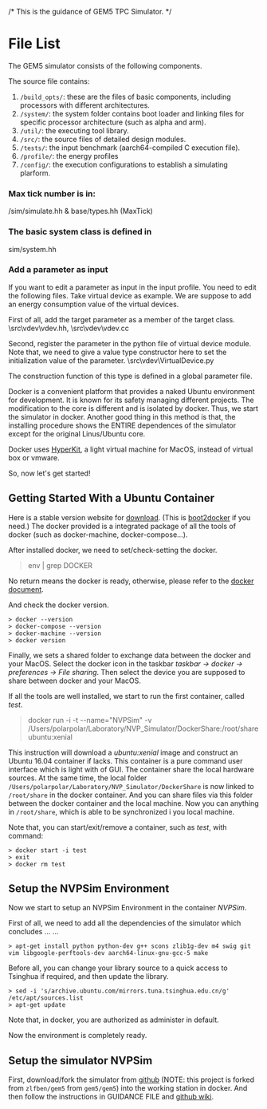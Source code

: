 /* This is the guidance of GEM5 TPC Simulator. */#	File ListThe GEM5 simulator consists of the following components.The source file contains:1. `/build_opts/`: these are the files of basic components, including processors with different architectures.2. `/system/`: the system folder contains boot loader and linking files for specific processor architecture (such as alpha and arm).3. `/util/`: the executing tool library.4. `/src/`: the source files of detailed design modules.5. `/tests/`: the input benchmark (aarch64-compiled C execution file).6. `/profile/`: the energy profiles7. `/config/`: the execution configurations to establish a simulating plarform.### Max tick number is in:/sim/simulate.hh & base/types.hh (MaxTick)### The basic system class is defined in sim/system.hh### Add a parameter as inputIf you want to edit a parameter as input in the input profile. You need to edit the following files. Take virtual device as example. We are suppose to add an energy consumption value of the virtual devices.First of all, add the target parameter as a member of the target class.\src\vdev\vdev.hh, \src\vdev\vdev.ccSecond, register the parameter in the python file of virtual device module. Note that, we need to give a value type constructor here to set the initialization value of the parameter.\src\vdev\VirtualDevice.pyThe construction function of this type is defined in a global parameter file.Docker is a convenient platform that provides a naked Ubuntu environment for development. It is known for its safety managing different projects. The modification to the core is different and is isolated by docker. Thus, we start the simulator in docker. Another good thing in this method is that, the installing procedure shows the ENTIRE dependences of the simulator except for the original Linus/Ubuntu core. Docker uses [HyperKit](https://github.com/moby/hyperkit), a light virtual machine for MacOS, instead of virtual box or vmware. So, now let's get started!##	Getting Started With a Ubuntu ContainerHere is a stable version website for [download](https://docs.docker.com/docker-for-mac/install/#download-docker-for-mac). (This is [boot2docker](https://github.com/boot2docker/osx-installer/releasess) if you need.) The docker provided is a integrated package of all the tools of docker (such as docker-machine, docker-compose...). After installed docker, we need to set/check-setting the docker.> env | grep DOCKERNo return means the docker is ready, otherwise, please refer to the [docker document](https://docs.docker.com/docker-for-mac/docker-toolbox/#the-docker-for-mac-environment). And check the docker version.> 	> docker --version	> docker-compose --version	> docker-machine --version	> docker versionFinally, we sets a shared folder to exchange data between the docker and your MacOS.  Select the docker icon in the taskbar *taskbar -> docker -> preferences -> File sharing*. Then select the device you are supposed to share between docker and your MacOS.If all the tools are well installed, we start to run the first container, called *test*.>docker run -i -t --name="NVPSim" -v /Users/polarpolar/Laboratory/NVP_Simulator/DockerShare:/root/share ubuntu:xenialThis instruction will download a *ubuntu:xenial* image and construct an Ubuntu 16.04 container if lacks. This container is a pure command user interface which is light with of GUI. The container share the local hardware sources. At the same time, the local folder `/Users/polarpolar/Laboratory/NVP_Simulator/DockerShare` is now linked to `/root/share` in the docker container. And you can share files via this folder between the docker container and the local machine. Now you can anything in `/root/share`, which is able to be synchronized i you local machine.Note that, you can start/exit/remove a container, such as *test*, with command: > 	> docker start -i test	> exit	> docker rm test##	Setup the NVPSim EnvironmentNow we start to setup an NVPSim Environment in the container *NVPSim*. First of all, we need to add all the dependencies of the simulator which concludes ... ...	> apt-get install python python-dev g++ scons zlib1g-dev m4 swig git vim libgoogle-perftools-dev aarch64-linux-gnu-gcc-5 makeBefore all, you can change your library source to a quick access to Tsinghua if required, and then update the library.>	> sed -i 's/archive.ubuntu.com/mirrors.tuna.tsinghua.edu.cn/g' /etc/apt/sources.list 	> apt-get updateNote that, in docker, you are authorized as administer in default. Now the environment is completely ready.##	Setup the simulator NVPSimFirst, download/fork the simulator from [github](https://github.com/polarpolar/gem5) (NOTE: this project is forked from `zlfben/gem5` from `gem5/gem5`) into the working station in docker. And then follow the instructions in GUIDANCE FILE and [github wiki](https://github.com/zlfben/gem5/wiki).>